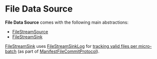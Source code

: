 # File Data Source

**File Data Source** comes with the following main abstractions:

* [FileStreamSource](FileStreamSource.md)
* [FileStreamSink](FileStreamSink.md)

[FileStreamSink](FileStreamSink.md) uses [FileStreamSinkLog](FileStreamSinkLog.md) for [tracking valid files per micro-batch](FileStreamSink.md#addBatch) (as part of [ManifestFileCommitProtocol](ManifestFileCommitProtocol.md)).
